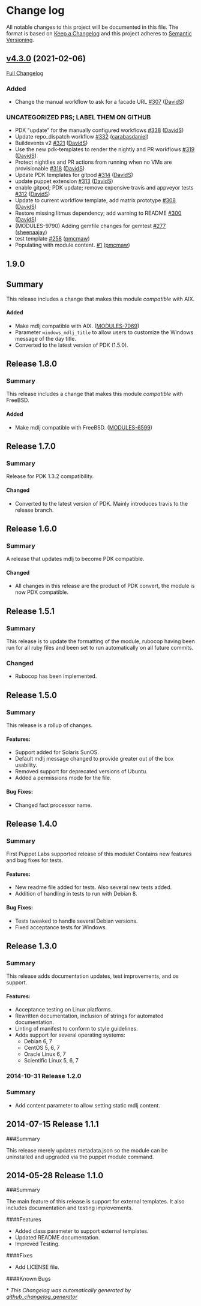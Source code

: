 # Change log

All notable changes to this project will be documented in this file. The format is based on [Keep a Changelog](http://keepachangelog.com/en/1.0.0/) and this project adheres to [Semantic Versioning](http://semver.org).

## [v4.3.0](https://github.com/puppetlabs/puppetlabs-testing/tree/v4.3.0) (2021-02-06)

[Full Changelog](https://github.com/puppetlabs/puppetlabs-testing/compare/v1.9.0...v4.3.0)

### Added

- Change the manual workflow to ask for a facade URL [\#307](https://github.com/puppetlabs/puppetlabs-testing/pull/307) ([DavidS](https://github.com/DavidS))

### UNCATEGORIZED PRS; LABEL THEM ON GITHUB

- PDK "update" for the manually configured workflows [\#338](https://github.com/puppetlabs/puppetlabs-testing/pull/338) ([DavidS](https://github.com/DavidS))
- Update repo\_dispatch workflow [\#332](https://github.com/puppetlabs/puppetlabs-testing/pull/332) ([carabasdaniel](https://github.com/carabasdaniel))
- Buildevents v2 [\#321](https://github.com/puppetlabs/puppetlabs-testing/pull/321) ([DavidS](https://github.com/DavidS))
- Use the new pdk-templates to render the nightly and PR workflows [\#319](https://github.com/puppetlabs/puppetlabs-testing/pull/319) ([DavidS](https://github.com/DavidS))
- Protect nightlies and PR actions from running when no VMs are provisionable [\#318](https://github.com/puppetlabs/puppetlabs-testing/pull/318) ([DavidS](https://github.com/DavidS))
- Update PDK templates for gitpod [\#314](https://github.com/puppetlabs/puppetlabs-testing/pull/314) ([DavidS](https://github.com/DavidS))
- update puppet extension [\#313](https://github.com/puppetlabs/puppetlabs-testing/pull/313) ([DavidS](https://github.com/DavidS))
- enable gitpod; PDK update; remove expensive travis and appveyor tests [\#312](https://github.com/puppetlabs/puppetlabs-testing/pull/312) ([DavidS](https://github.com/DavidS))
- Update to current workflow template, add matrix prototype [\#308](https://github.com/puppetlabs/puppetlabs-testing/pull/308) ([DavidS](https://github.com/DavidS))
- Restore missing litmus dependency; add warning to README [\#300](https://github.com/puppetlabs/puppetlabs-testing/pull/300) ([DavidS](https://github.com/DavidS))
- \(MODULES-9790\) Adding gemfile changes for gemtest [\#277](https://github.com/puppetlabs/puppetlabs-testing/pull/277) ([sheenaajay](https://github.com/sheenaajay))
- test template [\#258](https://github.com/puppetlabs/puppetlabs-testing/pull/258) ([pmcmaw](https://github.com/pmcmaw))
- Populating with module content.  [\#1](https://github.com/puppetlabs/puppetlabs-testing/pull/1) ([pmcmaw](https://github.com/pmcmaw))

## 1.9.0
## Summary
This release includes a change that makes this module *compatible* with AIX.

#### Added
- Make mdlj compatible with AIX. ([MODULES-7069](https://tickets.puppetlabs.com/browse/MODULES-7069))
- Parameter `windows_mdlj_title` to allow users to customize the Windows message of the day title.
- Converted to the latest version of PDK (1.5.0).

## Release 1.8.0
### Summary
This release includes a change that makes this module *compatible* with FreeBSD.

#### Added
- Make mdlj compatible with FreeBSD. ([MODULES-6599](https://tickets.puppetlabs.com/browse/MODULES-6599))

## Release 1.7.0
### Summary
Release for PDK 1.3.2 compatibility.

#### Changed
- Converted to the latest version of PDK. Mainly introduces travis to the release branch.

## Release 1.6.0
### Summary
A release that updates mdlj to become PDK compatible.

#### Changed
- All changes in this release are the product of PDK convert, the module is now PDK compatible.

## Release 1.5.1
### Summary
This release is to update the formatting of the module, rubocop having been run for all ruby files and been set to run automatically on all future commits.

### Changed
- Rubocop has been implemented.

## Release 1.5.0
### Summary
This release is a rollup of changes.

#### Features:
- Support added for Solaris SunOS.
- Default mdlj message changed to provide greater out of the box usability.
- Removed support for deprecated versions of Ubuntu.
- Added a permissions mode for the file.

#### Bug Fixes:
- Changed fact processor name.

## Release 1.4.0
### Summary
First Puppet Labs supported release of this module! Contains new features and bug fixes for tests.

#### Features:
- New readme file added for tests. Also several new tests added.
- Addition of handling in tests to run with Debian 8.

#### Bug Fixes:
- Tests tweaked to handle several Debian versions.
- Fixed acceptance tests for Windows.


## Release 1.3.0
### Summary
This release adds documentation updates, test improvements, and os support.

#### Features:
- Acceptance testing on Linux platforms.
- Rewritten documentation, inclusion of strings for automated documentation.
- Linting of manifest to conform to style guidelines.
- Adds support for several operating systems:
  - Debian 6, 7
  - CentOS 5, 6, 7
  - Oracle Linux 6, 7
  - Scientific Linux 5, 6, 7

### 2014-10-31 Release 1.2.0
### Summary
- Add content parameter to allow setting static mdlj content.

## 2014-07-15 Release 1.1.1
###Summary

This release merely updates metadata.json so the module can be uninstalled and
upgraded via the puppet module command.

## 2014-05-28 Release 1.1.0
###Summary

The main feature of this release is support for external templates.
It also includes documentation and testing improvements.

####Features

- Added class parameter to support external templates.
- Updated README documentation.
- Improved Testing.

####Fixes

- Add LICENSE file.

####Known Bugs


\* *This Changelog was automatically generated by [github_changelog_generator](https://github.com/github-changelog-generator/github-changelog-generator)*
